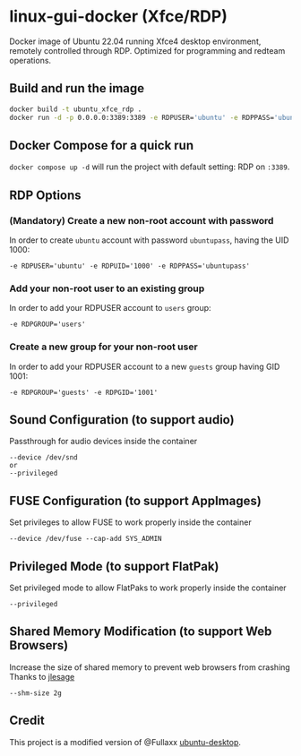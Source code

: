 # linux-gui-docker (Xfce/RDP)

Docker image of Ubuntu 22.04 running Xfce4 desktop environment, remotely controlled through RDP. Optimized for programming and redteam operations.

## Build and run the image
```bash
docker build -t ubuntu_xfce_rdp .
docker run -d -p 0.0.0.0:3389:3389 -e RDPUSER='ubuntu' -e RDPPASS='ubuntupass' -e RDPUID='1000' --shm-size 2g ubuntu_xfce_rdp
```

## Docker Compose for a quick run
`docker compose up -d` will run the project with default setting: RDP on `:3389`.

## RDP Options
### (Mandatory) Create a new non-root account with password
In order to create `ubuntu` account with password `ubuntupass`, having the UID 1000:
```
-e RDPUSER='ubuntu' -e RDPUID='1000' -e RDPPASS='ubuntupass'
```

### Add your non-root user to an existing group
In order to add your RDPUSER account to `users` group:
```
-e RDPGROUP='users'
```

### Create a new group for your non-root user
In order to add your RDPUSER account to a new `guests` group having GID 1001:
```
-e RDPGROUP='guests' -e RDPGID='1001'
```

## Sound Configuration (to support audio)
Passthrough for audio devices inside the container
```
--device /dev/snd
or
--privileged
```

## FUSE Configuration (to support AppImages)
Set privileges to allow FUSE to work properly inside the container
```
--device /dev/fuse --cap-add SYS_ADMIN
```

## Privileged Mode (to support FlatPak)
Set privileged mode to allow FlatPaks to work properly inside the container
```
--privileged
```

## Shared Memory Modification (to support Web Browsers)
Increase the size of shared memory to prevent web browsers from crashing \
Thanks to [jlesage](https://hub.docker.com/r/jlesage/firefox/#increasing-shared-memory-size)
```
--shm-size 2g
```

## Credit
This project is a modified version of @Fullaxx [ubuntu-desktop](https://github.com/Fullaxx/ubuntu-desktop).
